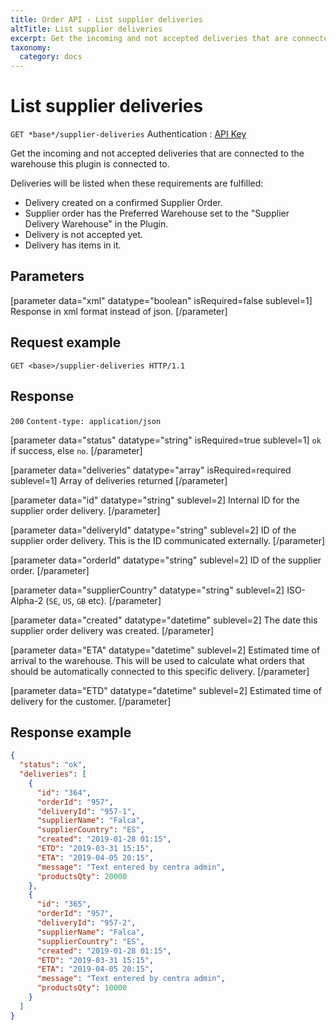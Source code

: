 ```yaml
---
title: Order API - List supplier deliveries
altTitle: List supplier deliveries
excerpt: Get the incoming and not accepted deliveries that are connected to the warehouse this plugin is connected to.
taxonomy:
  category: docs
---
```


# List supplier deliveries

`GET *base*/supplier-deliveries`
Authentication : [API Key](/api-references/api-intro#authentication)

Get the incoming and not accepted deliveries that are connected to the warehouse this plugin is connected to.

Deliveries will be listed when these requirements are fulfilled:

* Delivery created on a confirmed Supplier Order.
* Supplier order has the Preferred Warehouse set to the "Supplier Delivery Warehouse" in the Plugin.
* Delivery is not accepted yet.
* Delivery has items in it.

## Parameters

[parameter data="xml" datatype="boolean" isRequired=false sublevel=1]
Response in xml format instead of json.
[/parameter]

## Request example

`GET <base>/supplier-deliveries HTTP/1.1`

<!--
```eval_rst
.. _order-api-list-supplier-deliveries-response:
```
-->

## Response

`200` `Content-type: application/json`

[parameter data="status" datatype="string" isRequired=true sublevel=1]
``ok`` if success, else ``no``.
[/parameter]

[parameter data="deliveries" datatype="array" isRequired=required sublevel=1]
Array of deliveries returned
[/parameter]

[parameter data="id" datatype="string" sublevel=2]
Internal ID for the supplier order delivery.
[/parameter]

[parameter data="deliveryId" datatype="string" sublevel=2]
ID of the supplier order delivery. This is the ID communicated externally.
[/parameter]

[parameter data="orderId" datatype="string" sublevel=2]
ID of the supplier order.
[/parameter]

[parameter data="supplierCountry" datatype="string" sublevel=2]
ISO-Alpha-2 (``SE``, ``US``, ``GB`` etc).
[/parameter]

[parameter data="created" datatype="datetime" sublevel=2]
The date this supplier order delivery was created.
[/parameter]

[parameter data="ETA" datatype="datetime" sublevel=2]
Estimated time of arrival to the warehouse. This will be used to calculate what orders that should be automatically connected to this specific delivery.
[/parameter]

[parameter data="ETD" datatype="datetime" sublevel=2]
Estimated time of delivery for the customer.
[/parameter]

## Response example

```json
{
  "status": "ok",
  "deliveries": [
    {
      "id": "364",
      "orderId": "957",
      "deliveryId": "957-1",
      "supplierName": "Falca",
      "supplierCountry": "ES",
      "created": "2019-01-28 01:15",
      "ETD": "2019-03-31 15:15",
      "ETA": "2019-04-05 20:15",
      "message": "Text entered by centra admin",
      "productsQty": 20000
    },
    {
      "id": "365",
      "orderId": "957",
      "deliveryId": "957-2",
      "supplierName": "Falca",
      "supplierCountry": "ES",
      "created": "2019-01-28 01:15",
      "ETD": "2019-03-31 15:15",
      "ETA": "2019-04-05 20:15",
      "message": "Text entered by centra admin",
      "productsQty": 10000
    }
  ]
}
```